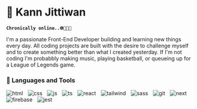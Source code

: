 # 🎠 Kann Jittiwan

**`Chronically online..🌐👨🏻‍💻`**

I'm a passionate Front-End Developer building and learning new things every day. All coding projects are built with the desire to challenge myself and to create something better than what I created yesterday. If I'm not coding I'm probabbly making music, playing basketball, or queueing up for a League of Legends game.

### 🧰 Languages and Tools

<img align="left" alt="html" style="padding-right:10px;" src="https://cdn.jsdelivr.net/gh/devicons/devicon/icons/html5/html5-plain.svg" />
<img align="left" alt="css" style="padding-right:10px;" src="https://cdn.jsdelivr.net/gh/devicons/devicon/icons/css3/css3-plain.svg" />
<img align="left" alt="js" style="padding-right:10px;" src="https://cdn.jsdelivr.net/gh/devicons/devicon/icons/javascript/javascript-plain.svg" />
<img align="left" alt="ts" style="padding-right:10px;" src="https://cdn.jsdelivr.net/gh/devicons/devicon/icons/typescript/typescript-plain.svg" />
<img align="left" alt="react" style="padding-right:10px;" src="https://cdn.jsdelivr.net/gh/devicons/devicon/icons/react/react-original.svg" />
<img align="left" alt="tailwind" style="padding-right:10px;" src="https://cdn.jsdelivr.net/gh/devicons/devicon/icons/tailwindcss/tailwindcss-plain.svg" />
<img align="left" alt="sass" style="padding-right:10px;" src="https://cdn.jsdelivr.net/gh/devicons/devicon/icons/sass/sass-original.svg" />
<img align="left" alt="git" style="padding-right:10px;" src="https://cdn.jsdelivr.net/gh/devicons/devicon/icons/git/git-original.svg" />
<img align="left" alt="next" style="padding-right:10px;" src="https://cdn.jsdelivr.net/gh/devicons/devicon/icons/nextjs/nextjs-original.svg" />
<img align="left" alt="firebase" style="padding-right:10px;" src="https://cdn.jsdelivr.net/gh/devicons/devicon/icons/firebase/firebase-plain.svg" />
<img align="left" alt="jest" style="padding-right:10px;" src="https://cdn.jsdelivr.net/gh/devicons/devicon/icons/jest/jest-plain.svg" />
          
          
          
          
          
          
               

          

<!--
**kjittiwan/kjittiwan** is a ✨ _special_ ✨ repository because its `README.md` (this file) appears on your GitHub profile.

Here are some ideas to get you started:

- 🔭 I’m currently working on ...
- 🌱 I’m currently learning ...
- 👯 I’m looking to collaborate on ...
- 🤔 I’m looking for help with ...
- 💬 Ask me about ...
- 📫 How to reach me: ...
- 😄 Pronouns: ...
- ⚡ Fun fact: ...
-->
